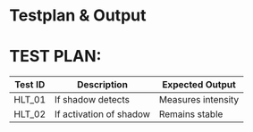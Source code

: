 # Testplan & Output
# TEST PLAN:
| **Test ID** | **Description**                                              | **Expected Output** |  
|-------------|--------------------------------------------------------------|------------|
|  HLT_01      | If shadow detects |Measures intensity | 
|  HLT_02      | If activation of shadow  | Remains stable | 
